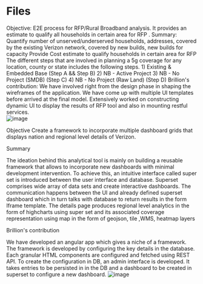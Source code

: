 # Files

Objective: 
E2E process for RFP/Rural Broadband analysis. It provides an estimate to qualify all households in certain area for RFP .
Summary:
Quantify number of unserved/underserved households, addresses, covered by the existing Verizon network, covered  by new builds, new builds for capacity
Provide Cost estimate to qualify households in certain area for RFP
The different steps that are involved in planning a 5g coverage for any location, county or state includes the following steps.
		1) Existing & Embedded Base (Step A && Step B)
		2) NB - Active Project
		3) NB - No Project (SMDB) (Step C)
		4) NB - No Project (Raw Land) (Step D)
Brillion's contribution:
We have involved right from the design phase in shaping the wireframes of the application. We have come up with multiple UI templates before arrived at the final model. Extensively worked on constructing dynamic UI to display the results of RFP tool and also in mounting restful services.	
![image](https://user-images.githubusercontent.com/58075995/192478291-817dba62-a87d-466e-833f-864a6ddbe6d1.png)


Objective
Create a framework to incorporate multiple dashboard grids that displays nation and regional level details of Verizon. 

Summary

The ideation behind this analytical tool is mainly on building a reusable framework that allows to incorporate new dashboards with minimal development intervention. To achieve this, an intuitive interface called super set is introduced between the user interface and database.
Superset comprises wide array of data sets and create interactive dashboards. The communication happens between the UI and already defined superset dashboard which in turn talks with database to return results in the form Iframe template.
The details page produces regional level analytics in the form of highcharts using super set and its associated coverage representation using map in the form of geojson, tile ,WMS, heatmap layers

Brillion's contribution

We have developed an angular app which gives a niche of a framework. The framework is developed by configuring the key details in the database. Each granular HTML components are configured and fetched using REST API. To create the configuration in DB, an admin interface is developed. It takes entries to be persisted in in the DB and a dashboard to be created in superset to configure a new dashboard.
![image](https://user-images.githubusercontent.com/58075995/192478396-36714357-811c-4462-8ca2-5647358eaae3.png)
